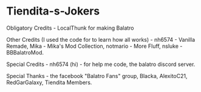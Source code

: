 # Tiendita-s-Jokers

Obligatory Credits -
LocalThunk for making Balatro

Other Credits (I used the code for to learn how all works) -
nh6574 - Vanilla Remade,
Mika - Mika's Mod Collection,
notmario - More Fluff,
nsluke - BBBalatroMod.


Special Credits -
nh6574 (hi) - for help me code,
the balatro discord server.


Special Thanks -
the facebook "Balatro Fans" group,
Blacka,
AlexitoC21,
RedGarGalaxy,
Tiendita Members.